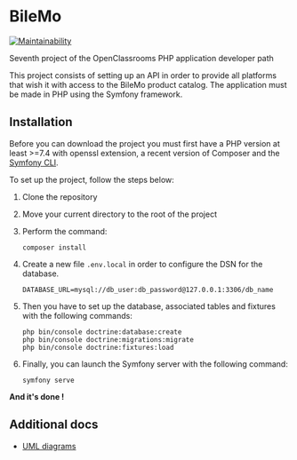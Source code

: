 # BileMo

[![Maintainability](https://api.codeclimate.com/v1/badges/c8a8c98216e32f2bb1c8/maintainability)](https://codeclimate.com/github/Eredost/BileMo/maintainability)

Seventh project of the OpenClassrooms PHP application developer path

This project consists of setting up an API in order to provide all platforms
that wish it with access to the BileMo product catalog.
The application must be made in PHP using the Symfony framework.

## Installation

Before you can download the project you must first have a PHP version
at least >=7.4 with openssl extension, a recent version of Composer and the
[Symfony CLI](https://symfony.com/download).

To set up the project, follow the steps below:

1. Clone the repository
2. Move your current directory to the root of the project
3. Perform the command:

   ```shell
   composer install
   ```

4. Create a new file ``.env.local`` in order to configure the DSN for the database.

   ```
   DATABASE_URL=mysql://db_user:db_password@127.0.0.1:3306/db_name
   ```

5. Then you have to set up the database, associated tables and fixtures
   with the following commands:

   ```shell
   php bin/console doctrine:database:create
   php bin/console doctrine:migrations:migrate
   php bin/console doctrine:fixtures:load
   ```

6. Finally, you can launch the Symfony server with the following command:

   ```shell
   symfony serve
   ```

**And it's done !**

## Additional docs

- [UML diagrams](diagrams)
